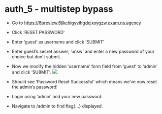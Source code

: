 # auth_5 - multistep bypass
- Go to https://6preview.6jlkchlgyvihgdejxoygzw.exam.ns.agency
- Click ‘RESET PASSWORD’
- Enter ‘guest’ as username and click ‘SUBMIT’
- Enter guest’s secret answer, ‘unsw’ and enter a new password of your choice but don’t submit.
- Now we modify the hidden ‘username’ form field from ‘guest’ to ‘admin’ and click ‘SUBMIT’.
![](https://d2mxuefqeaa7sj.cloudfront.net/s_D1CF04A7F2975FBE28B89C00E052CDE16A28AD0D6622A39C029738E493BE6857_1528400623220_Screenshot+2018-06-07+12.42.44.png)

- Should see ‘Password Reset Successful’ which means we’ve now reset the admin’s password!
- Login using ‘admin’ and your new password.
- Navigate to /admin to find flag{…} displayed.
